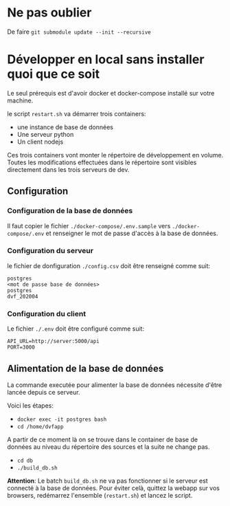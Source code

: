 # Ne pas oublier

De faire `git submodule update --init --recursive`

# Développer en local sans installer quoi que ce soit

Le seul prérequis est d'avoir docker et docker-compose installé sur votre machine.

le script `restart.sh` va démarrer trois containers:
- une instance de base de données
- Une serveur python
- Un client nodejs

Ces trois containers vont monter le répertoire de développement en volume. 
Toutes les modifications effectuées dans le répertoire sont visibles directement dans les trois serveurs de dev.

## Configuration

### Configuration de la base de données

Il faut copier le fichier `./docker-compose/.env.sample` vers `./docker-compose/.env` et renseigner le mot de passe d'accès à la base de données.

### Configuration du serveur

le fichier de donfiguration `./config.csv` doit être renseigné comme suit:

```
postgres
<mot de passe base de données>
postgres
dvf_202004

```

### Configuration du client

Le fichier `./.env` doit être configuré comme suit:

```
API_URL=http://server:5000/api
PORT=3000

```

## Alimentation de la base de données

La commande executée pour alimenter la base de données nécessite d'être lancée depuis ce serveur.

Voici les étapes:

- `docker exec -it postgres bash`
- `cd /home/dvfapp`

A partir de ce moment là on se trouve dans le container de base de données au niveau du répertoire des sources et la suite ne change pas.

- `cd db`
- `./build_db.sh`

**Attention**: Le batch `build_db.sh` ne va pas fonctionner si le serveur est connecté à la base de données. Pour éviter celà, quittez la webapp sur vos browsers, redémarrez l'ensemble (`restart.sh`) et lancez le script. 
